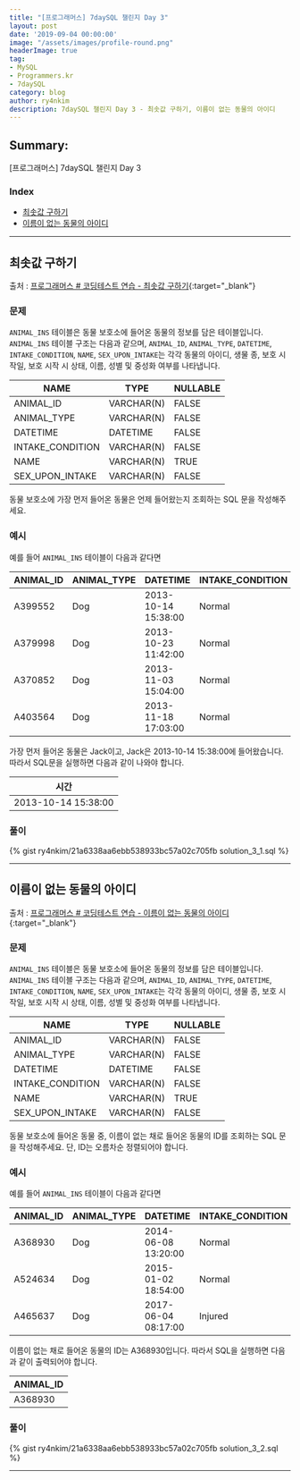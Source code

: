 ```yaml
---
title: "[프로그래머스] 7daySQL 챌린지 Day 3"
layout: post
date: '2019-09-04 00:00:00'
image: "/assets/images/profile-round.png"
headerImage: true
tag:
- MySQL
- Programmers.kr
- 7daySQL
category: blog
author: ry4nkim
description: 7daySQL 챌린지 Day 3 - 최솟값 구하기, 이름이 없는 동물의 아이디
---
```


## Summary:

[프로그래머스] 7daySQL 챌린지 Day 3

### Index
- [최솟값 구하기](#최솟값-구하기)
- [이름이 없는 동물의 아이디](#이름이-없는-동물의-아이디)

---
## 최솟값 구하기

출처 : [프로그래머스 # 코딩테스트 연습 - 최솟값 구하기](https://programmers.co.kr/learn/courses/30/lessons/59038){:target="_blank"}

### 문제

`ANIMAL_INS` 테이블은 동물 보호소에 들어온 동물의 정보를 담은 테이블입니다. 
`ANIMAL_INS` 테이블 구조는 다음과 같으며, `ANIMAL_ID`, `ANIMAL_TYPE`, `DATETIME`, `INTAKE_CONDITION`, `NAME`, `SEX_UPON_INTAKE`는 각각 동물의 아이디, 생물 종, 보호 시작일, 보호 시작 시 상태, 이름, 성별 및 중성화 여부를 나타냅니다.

<div class="table-wrapper" markdown="block">

| NAME             | TYPE       | NULLABLE |
|------------------|------------|----------|
| ANIMAL_ID        | VARCHAR(N) | FALSE    |
| ANIMAL_TYPE      | VARCHAR(N) | FALSE    |
| DATETIME         | DATETIME   | FALSE    |
| INTAKE_CONDITION | VARCHAR(N) | FALSE    |
| NAME             | VARCHAR(N) | TRUE     |
| SEX_UPON_INTAKE  | VARCHAR(N) | FALSE    |

</div>

동물 보호소에 가장 먼저 들어온 동물은 언제 들어왔는지 조회하는 SQL 문을 작성해주세요.

### 예시

예를 들어 `ANIMAL_INS` 테이블이 다음과 같다면

<div class="table-wrapper" markdown="block">

| ANIMAL_ID | ANIMAL_TYPE | DATETIME            | INTAKE_CONDITION | NAME     | SEX_UPON_INTAKE |
|-----------|-------------|---------------------|------------------|----------|-----------------|
| A399552   | Dog         | 2013-10-14 15:38:00 | Normal           | Jack     | Neutered Male   |
| A379998   | Dog         | 2013-10-23 11:42:00 | Normal           | Disciple | Intact Male     |
| A370852   | Dog         | 2013-11-03 15:04:00 | Normal           | Katie    | Spayed Female   |
| A403564   | Dog         | 2013-11-18 17:03:00 | Normal           | Anna     | Spayed Female   |

</div>

가장 먼저 들어온 동물은 Jack이고, Jack은 2013-10-14 15:38:00에 들어왔습니다. 따라서 SQL문을 실행하면 다음과 같이 나와야 합니다.

<div class="table-wrapper" markdown="block">

| 시간          | 
|---------------|
| 2013-10-14 15:38:00 |

</div>

### 풀이

{% gist ry4nkim/21a6338aa6ebb538933bc57a02c705fb solution_3_1.sql %}

---
## 이름이 없는 동물의 아이디

출처 : [프로그래머스 # 코딩테스트 연습 - 이름이 없는 동물의 아이디](https://programmers.co.kr/learn/courses/30/lessons/59039){:target="_blank"}

### 문제

`ANIMAL_INS` 테이블은 동물 보호소에 들어온 동물의 정보를 담은 테이블입니다. 
`ANIMAL_INS` 테이블 구조는 다음과 같으며, `ANIMAL_ID`, `ANIMAL_TYPE`, `DATETIME`, `INTAKE_CONDITION`, `NAME`, `SEX_UPON_INTAKE`는 각각 동물의 아이디, 생물 종, 보호 시작일, 보호 시작 시 상태, 이름, 성별 및 중성화 여부를 나타냅니다.

<div class="table-wrapper" markdown="block">

| NAME             | TYPE       | NULLABLE |
|------------------|------------|----------|
| ANIMAL_ID        | VARCHAR(N) | FALSE    |
| ANIMAL_TYPE      | VARCHAR(N) | FALSE    |
| DATETIME         | DATETIME   | FALSE    |
| INTAKE_CONDITION | VARCHAR(N) | FALSE    |
| NAME             | VARCHAR(N) | TRUE     |
| SEX_UPON_INTAKE  | VARCHAR(N) | FALSE    |

</div>

동물 보호소에 들어온 동물 중, 이름이 없는 채로 들어온 동물의 ID를 조회하는 SQL 문을 작성해주세요. 단, ID는 오름차순 정렬되어야 합니다.

### 예시

예를 들어 `ANIMAL_INS` 테이블이 다음과 같다면

<div class="table-wrapper" markdown="block">

| ANIMAL_ID | ANIMAL_TYPE | DATETIME            | INTAKE_CONDITION | NAME       | SEX_UPON_INTAKE |
|-----------|-------------|---------------------|------------------|------------|-----------------|
| A368930   | Dog         | 2014-06-08 13:20:00 | Normal           | NULL       | Spayed Female   |
| A524634   | Dog         | 2015-01-02 18:54:00 | Normal           | *Belle     | Intact Female   |
| A465637   | Dog         | 2017-06-04 08:17:00 | Injured          | *Commander | Neutered Male   |

</div>

이름이 없는 채로 들어온 동물의 ID는 A368930입니다. 따라서 SQL을 실행하면 다음과 같이 출력되어야 합니다.

<div class="table-wrapper" markdown="block">

| ANIMAL_ID |
|-----------|
| A368930   |

</div>

### 풀이

{% gist ry4nkim/21a6338aa6ebb538933bc57a02c705fb solution_3_2.sql %}

---